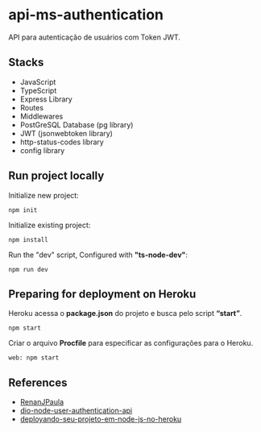 # api-ms-authentication

API para autenticação de usuários com Token JWT.

## Stacks

- JavaScript
- TypeScript
- Express Library
- Routes
- Middlewares
- PostGreSQL Database (pg library)
- JWT (jsonwebtoken library)
- http-status-codes library
- config library

## Run project locally

Initialize new project:

`npm init`

Initialize existing project:

`npm install`

Run the "dev" script, Configured with **"ts-node-dev"**:

`npm run dev`

## Preparing for deployment on Heroku

Heroku acessa o **package.json** do projeto e busca pelo script **“start”**.

`npm start`

Criar o arquivo **Procfile** para especificar as configurações para o Heroku.

`web: npm start`

## References

- [RenanJPaula](https://github.com/RenanJPaula)
- [dio-node-user-authentication-api](https://github.com/RenanJPaula/dio-node-user-authentication-api)
- [deployando-seu-projeto-em-node-js-no-heroku](https://medium.com/code-prestige/deployando-seu-projeto-em-node-js-no-heroku-b49a6ae7dbc3)
